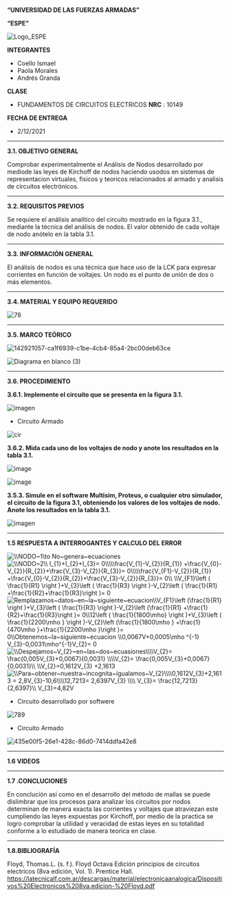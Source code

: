 **“UNIVERSIDAD DE LAS FUERZAS ARMADAS”**

**“ESPE”**

![Logo_ESPE](https://user-images.githubusercontent.com/93800511/140828546-04ee2765-180c-4e68-84cf-8bca73c21c5f.png)

**INTEGRANTES**
* Coello Ismael 
* Paola Morales 
* Andrés Granda
 
**CLASE**
* FUNDAMENTOS DE CIRCUITOS ELECTRICOS **NRC** : 10149

**FECHA DE ENTREGA**
* 2/12/2021
--------------------------------------------------------------------------------------------------------------------------------------------------------------------------------

**3.1. OBJETIVO GENERAL**

Comprobar experimentalmente el Análisis de Nodos desarrollado por mediode las leyes de Kirchoff de nodos  haciendo usodos en sistemas de representacion virtuales, fisicos y teoricos relacionados al armado y analisis de circuitos electrónicos.

--------------------------------------------------------------------------------------------------------------------------------------------------------------------------------
**3.2. REQUISITOS PREVIOS**

Se requiere el análisis analítico del circuito mostrado en la figura 3.1., mediante la técnica del análisis de nodos. El valor obtenido de cada voltaje de nodo anótelo en la
tabla 3.1.

--------------------------------------------------------------------------------------------------------------------------------------------------------------------------------
**3.3. INFORMACIÓN GENERAL**

El análisis de nodos es una técnica que hace uso de la LCK para expresar corrientes en función de voltajes.
Un nodo es el punto de unión de dos o más elementos.

--------------------------------------------------------------------------------------------------------------------------------------------------------------------------------
**3.4. MATERIAL Y EQUIPO REQUERIDO**

![78](https://user-images.githubusercontent.com/93800511/143964444-144a4941-bbeb-4eba-bdd8-5ac136446ab0.png)

--------------------------------------------------------------------------------------------------------------------------------------------------------------------------------

**3.5. MARCO TEÓRICO**

![142921057-ca1f6939-c1be-4cb4-85a4-2bc00deb63ce](https://user-images.githubusercontent.com/93800511/143978078-b99a56b0-fde6-4c8d-a812-883608061667.png)

![Diagrama en blanco (3)](https://user-images.githubusercontent.com/93800511/143981009-4e946440-3798-4914-8fba-59183e640eb3.png)

--------------------------------------------------------------------------------------------------------------------------------------------------------------------------------

**3.6. PROCEDIMIENTO**

**3.6.1. Implemente el circuito que se presenta en la figura 3.1.**

![imagen](https://user-images.githubusercontent.com/93835533/143982374-bd37c80a-659b-4bef-a5ce-0a6096d3cc51.png)


* Circuito Armado

![cir](https://user-images.githubusercontent.com/93835587/143969453-5cf7b4d9-8fe7-4209-bb55-96cff8414839.jpg)


**3.6.2. Mida cada uno de los voltajes de nodo y anote los resultados en la tabla 3.1.**

![image](https://user-images.githubusercontent.com/93835587/143969931-1b1205ee-c532-4430-9a51-b47992e78315.png)

![image](https://user-images.githubusercontent.com/93835587/143974630-5ee36c11-3731-41d8-bf48-df9560f92f12.png)


**3.5.3. Simule en el software Multisim, Proteus, o cualquier otro simulador, el circuito de la figura 3.1, obteniendo los valores de los voltajes de nodo. Anote los resultados en la tabla 3.1.**

![imagen](https://user-images.githubusercontent.com/93835533/143983282-72415bd6-fbeb-4804-9a3b-0eb60aa585df.png)



--------------------------------------------------------------------------------------------------------------------------------------------------------------------------------

**1.5 RESPUESTA A INTERROGANTES Y CALCULO DEL ERROR**




<img src="https://latex.codecogs.com/svg.image?\\NODO~1\to&space;No~genera~ecuaciones" title="\\NODO~1\to No~genera~ecuaciones" />

<img src="https://latex.codecogs.com/svg.image?\\NODO~2\\&space;I_{1}&plus;I_{2}&plus;I_{3}=&space;0\\\\\frac{V_{1}-V_{2}}{R_{1}}&space;&plus;\frac{V_{0}-V_{2}}{R_{2}}&plus;\frac{V_{3}-V_{2}}{R_{3}}=&space;0\\\\\frac{V_{F1}-V_{2}}{R_{1}}&space;&plus;\frac{V_{0}-V_{2}}{R_{2}}&plus;\frac{V_{3}-V_{2}}{R_{3}}=&space;0\\&space;\\V_{F1}\left&space;(&space;\frac{1}{R1}&space;\right&space;)&plus;V_{3}\left&space;(&space;\frac{1}{R3}&space;\right&space;)-V_{2}\left&space;(&space;\frac{1}{R1}&space;&plus;\frac{1}{R2}&plus;\frac{1}{R3}\right&space;)=&space;0" title="\\NODO~2\\ I_{1}+I_{2}+I_{3}= 0\\\\\frac{V_{1}-V_{2}}{R_{1}} +\frac{V_{0}-V_{2}}{R_{2}}+\frac{V_{3}-V_{2}}{R_{3}}= 0\\\\\frac{V_{F1}-V_{2}}{R_{1}} +\frac{V_{0}-V_{2}}{R_{2}}+\frac{V_{3}-V_{2}}{R_{3}}= 0\\ \\V_{F1}\left ( \frac{1}{R1} \right )+V_{3}\left ( \frac{1}{R3} \right )-V_{2}\left ( \frac{1}{R1} +\frac{1}{R2}+\frac{1}{R3}\right )= 0" />

<img src="https://latex.codecogs.com/svg.image?Remplazamos~datos~en~la~siguiente~ecuacion\\V_{F1}\left&space;(\frac{1}{R1}&space;\right&space;)&plus;V_{3}\left&space;(&space;\frac{1}{R3}&space;\right&space;)-V_{2}\left&space;(\frac{1}{R1}&space;&plus;\frac{1}{R2}&plus;\frac{1}{R3}\right&space;)=&space;0\\12\left&space;(&space;\frac{1}{1800\mho}&space;\right&space;)&plus;V_{3}\left&space;(&space;\frac{1}{2200\mho&space;}&space;\right&space;)-V_{2}\left&space;(\frac{1}{1800\mho&space;}&space;&plus;\frac{1}{470\mho&space;}&plus;\frac{1}{2200\mho&space;}\right&space;)=&space;0\\Obtenemos~la~siguiente~ecuacion&space;\\0,0067V&plus;0,0005\mho&space;^{-1}&space;V_{3}-0,0031\mho^{-1}V_{2}=&space;0" title="Remplazamos~datos~en~la~siguiente~ecuacion\\V_{F1}\left (\frac{1}{R1} \right )+V_{3}\left ( \frac{1}{R3} \right )-V_{2}\left (\frac{1}{R1} +\frac{1}{R2}+\frac{1}{R3}\right )= 0\\12\left ( \frac{1}{1800\mho} \right )+V_{3}\left ( \frac{1}{2200\mho } \right )-V_{2}\left (\frac{1}{1800\mho } +\frac{1}{470\mho }+\frac{1}{2200\mho }\right )= 0\\Obtenemos~la~siguiente~ecuacion \\0,0067V+0,0005\mho ^{-1} V_{3}-0,0031\mho^{-1}V_{2}= 0" />

<img src="https://latex.codecogs.com/svg.image?\\Despejamos~V_{2}~en~las~dos~ecuasiones\\\\V_{2}=&space;\frac{0,005V_{3}&plus;0,0067}{0,0031}&space;\\\\V_{2}=&space;\frac{0,005V_{3}&plus;0,0067}{0,0031}\\&space;\\V_{2}=0,1612V_{3}&space;&plus;2,1613" title="\\Despejamos~V_{2}~en~las~dos~ecuasiones\\\\V_{2}= \frac{0,005V_{3}+0,0067}{0,0031} \\\\V_{2}= \frac{0,005V_{3}+0,0067}{0,0031}\\ \\V_{2}=0,1612V_{3} +2,1613" />

<img src="https://latex.codecogs.com/svg.image?\\Para~obtener~nuestra~incognita~igualamos~V_{2}\\\\0,1612V_{3}&plus;2,1613&space;=&space;2,8V_{3}-10,6\\\\12,7213=&space;2,6397V_{3}&space;\\\\&space;V_{3}=&space;\frac{12,7213}{2,6397}\\&space;V_{3}=4,82V" title="\\Para~obtener~nuestra~incognita~igualamos~V_{2}\\\\0,1612V_{3}+2,1613 = 2,8V_{3}-10,6\\\\12,7213= 2,6397V_{3} \\\\ V_{3}= \frac{12,7213}{2,6397}\\ V_{3}=4,82V" />

* Circuito desarrollado por softwere

![789](https://user-images.githubusercontent.com/93800511/143972643-2542ab2e-8ed9-4996-b618-ed567eafe105.png)

* Circuito Armado 

![435e00f5-26e1-428c-86d0-7414ddfa42e8](https://user-images.githubusercontent.com/93800511/143973543-513a4e95-6741-44db-82d9-0975f6adb830.jpg)

--------------------------------------------------------------------------------------------------------------------------------------------------------------------------------

**1.6 VIDEOS**

--------------------------------------------------------------------------------------------------------------------------------------------------------------------------------

**1.7 .CONCLUCIONES**

En conclución así como en el desarrollo del método de mallas se puede dislimbrar que los procesos para analizar los circuitos por nodos determinan de manera exacta las corrientes y voltajes que atraviezan este cumpliendo las leyes expuestas por Kirchoff, por medio de la practica se logro comprobar la utilidad y veracidad de estas leyes en su totalidad conforme a lo estudiado de manera teorica en clase.  

--------------------------------------------------------------------------------------------------------------------------------------------------------------------------------

**1.8.BIBLIOGRAFÍA**

Floyd, Thomas.L. (s. f.). Floyd Octava Edición principios de circuitos electricos (8va edición, Vol. 1). Prentice Hall. https://latecnicalf.com.ar/descargas/material/electronicaanalogica/Dispositivos%20Electronicos%208va.edicion-%20Floyd.pdf


